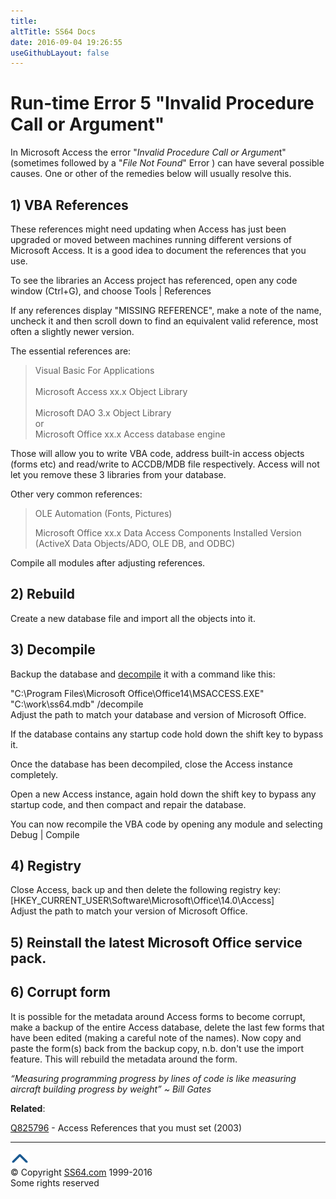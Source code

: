 ```yaml
---
title:
altTitle: SS64 Docs
date: 2016-09-04 19:26:55
useGithubLayout: false
---
```

<!-- #BeginLibraryItem "/Library/head_access_syntax.lbi" --><!-- #EndLibraryItem --><h1>Run-time Error 5 "Invalid Procedure Call or Argument"</h1>
<p>In Microsoft Access the error "<i>Invalid Procedure Call or Argumen</i>t" (sometimes followed by a "<i>File Not Found</i>" Error ) can have several possible causes. One or other of the  remedies below will usually resolve this.</p>
<h2>1) VBA References</h2>
<p>These references might need updating when Access has just been upgraded or moved between machines running different versions of Microsoft Access. It is a good idea to document the references that you use.</p>
<p>To see the libraries an Access project has referenced, open any code window (Ctrl+G), and choose <span class="code">Tools | References</span></p>
<p>If any references display "MISSING REFERENCE", make a note of the name, uncheck it and then scroll down to find an equivalent valid reference, most often a slightly newer version.
</p>
<p>The essential references are:</p>
<blockquote>
<p><span class="code">Visual Basic For Applications<br>
<br>
Microsoft Access xx.x Object Library<br>
<br>
Microsoft DAO 3.x Object Library</span><br>
or
<br>
<span class="code">Microsoft Office xx.x Access database engine</span></p>
</blockquote>
<p>Those will allow you to write VBA code, address built-in access objects (forms etc) and read/write to ACCDB/MDB file respectively. Access will not let you remove these 3 libraries from your database.</p>
<p>Other very common references:</p>
<blockquote>
<p><span class="code">OLE Automation</span> (Fonts, Pictures)</p>
<p><span class="code">Microsoft Office xx.x Data Access Components Installed Version<br>
</span>(ActiveX Data Objects/ADO, OLE DB, and ODBC) </p>
</blockquote>
<p>Compile all modules after adjusting references. <br>
</p>
<h2>2) Rebuild</h2>
<p>Create a new database file and import all the objects into it.</p>
<h2>3) Decompile</h2>
<p>Backup the database and <a href="http://trigeminal.com/usenet/usenet004.asp?1033">decompile</a> it with a command like this:</p>
<p><span class="code">"C:\Program Files\Microsoft Office\Office14\MSACCESS.EXE" "C:\work\ss64.mdb" /decompile </span><br>
Adjust the path to match your database and version of Microsoft Office. </p>
<p>If the database contains any startup code hold down the shift key to bypass it.</p>
<p> Once the database has been decompiled, close the Access instance completely.</p>
<p>Open a new Access instance, again hold down the shift key to bypass any startup code, and then compact and repair the database.</p>
<p> You can now recompile the VBA code by opening any module and selecting <span class="code">Debug | Compile</span></p>
<h2>4) Registry</h2>
<p>Close Access, back up and then delete the following registry key:<br>
<span class="code">[HKEY_CURRENT_USER\Software\Microsoft\Office\14.0\Access]</span><br>
Adjust the path to match your version of Microsoft Office.<br>
</p>
<h2>5) Reinstall the latest Microsoft Office service pack.</h2>
<h2>6) Corrupt form</h2>
<p>It is possible for the metadata around Access forms to become  corrupt, make a backup of the entire Access database, delete the last few forms that have been edited (making a careful note of the names). Now copy and paste the form(s) back from the backup copy, n.b. don't use the import feature. This will rebuild the metadata around the form.</p>
<p class="quote"><i>“Measuring programming progress by lines of code is like measuring aircraft building progress by weight” ~ Bill Gates </i></p>
<p><b>Related</b>:</p>
<p><a href="http://support.microsoft.com/kb/825796">Q825796</a> - Access References that you must set (2003)<br></p><!-- #BeginLibraryItem "/Library/foot_access.lbi" --><p>
<!-- access -->

<hr>
<div id="bl" class="footer"><a href="syntax-invalid-procedure-call.html#"><img src="../images/top.png" width="30" height="22" alt="Back to the Top"></a></div>
<div id="br" class="footer, tagline">© Copyright <a href="http://ss64.com/">SS64.com</a> 1999-2016<br>
Some rights reserved</div><!-- #EndLibraryItem --><p></p>

